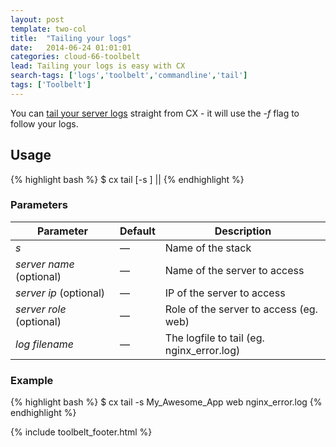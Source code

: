 ```yaml
---
layout: post
template: two-col
title:  "Tailing your logs"
date:   2014-06-24 01:01:01
categories: cloud-66-toolbelt
lead: Tailing your logs is easy with CX
search-tags: ['logs','toolbelt','commandline','tail']
tags: ['Toolbelt']
---
```


You can [tail your server logs](http://unixhelp.ed.ac.uk/CGI/man-cgi?tail) straight from CX - it will use the _-f_ flag to follow your logs.

## Usage
{% highlight bash %}
$ cx tail [-s <stack>] <server name>|<server ip>|<server role> <log filename>
{% endhighlight %}

<h3>Parameters</h3>
<table class='table table-bordered table-striped table-small'>
    <thead>
        <tr>
            <th align="center">Parameter</th>
            <th align="center">Default</th>
            <th align="center">Description</th>
        </tr>
    </thead>
    <tbody>
        <tr>
            <td><i>s</i></td>
            <td>&mdash;</td>
            <td>Name of the stack</td>
        </tr>
        <tr>
            <td><i>server name</i> (optional)</td>
            <td>&mdash;</td>
            <td>Name of the server to access</td>
        </tr>
        <tr>
            <td><i>server ip</i> (optional)</td>
            <td>&mdash;</td>
            <td>IP of the server to access</td>
        </tr>
        <tr>
            <td><i>server role</i> (optional)</td>
            <td>&mdash;</td>
            <td>Role of the server to access (eg. web)</td>
        </tr>
       <tr>
            <td><i>log filename</i></td>
            <td>&mdash;</td>
            <td>The logfile to tail (eg. nginx_error.log)</td>
        </tr>
    </tbody>
</table>

<h3>Example</h3>
{% highlight bash %}
$ cx tail -s My_Awesome_App web nginx_error.log
{% endhighlight %}

{% include toolbelt_footer.html %}
